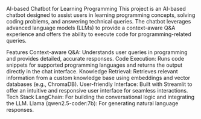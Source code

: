 AI-based Chatbot for Learning Programming
This project is an AI-based chatbot designed to assist users in learning programming concepts, solving coding problems, and answering technical queries. The chatbot leverages advanced language models (LLMs) to provide a context-aware Q&A experience and offers the ability to execute code for programming-related queries.

Features
Context-aware Q&A: Understands user queries in programming and provides detailed, accurate responses.
Code Execution: Runs code snippets for supported programming languages and returns the output directly in the chat interface.
Knowledge Retrieval: Retrieves relevant information from a custom knowledge base using embeddings and vector databases (e.g., ChromaDB).
User-friendly Interface: Built with Streamlit to offer an intuitive and responsive user interface for seamless interactions.
Tech Stack
LangChain: For building the conversational logic and integrating the LLM.
Llama (qwen2.5-coder:7b): For generating natural language responses.
